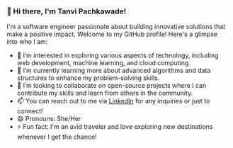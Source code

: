 ### 👋 Hi there, I'm Tanvi Pachkawade!

I'm a software engineer passionate about building innovative solutions that make a positive impact. Welcome to my GitHub profile! Here's a glimpse into who I am:

- 👀 I’m interested in exploring various aspects of technology, including web development, machine learning, and cloud computing.
- 🌱 I’m currently learning more about advanced algorithms and data structures to enhance my problem-solving skills.
- 💞️ I’m looking to collaborate on open-source projects where I can contribute my skills and learn from others in the community.
- 📫 You can reach out to me via [LinkedIn](https://www.linkedin.com/in/tanvipachkawade/) for any inquiries or just to connect!
- 😄 Pronouns: She/Her
- ⚡ Fun fact: I'm an avid traveler and love exploring new destinations whenever I get the chance!

<!---
tanvipachkawade/tanvipachkawade is a ✨ special ✨ repository because its `README.md` (this file) appears on your GitHub profile.
You can click the Preview link to take a look at your changes.
--->
